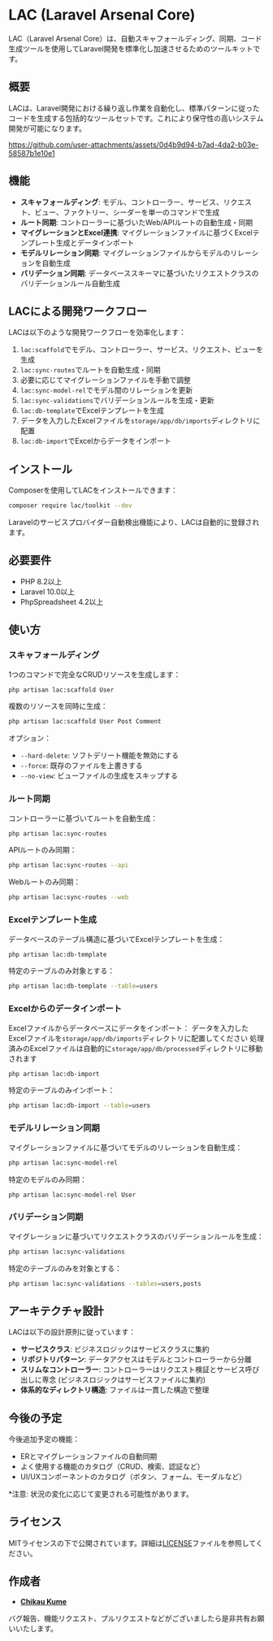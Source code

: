 # LAC (Laravel Arsenal Core)

LAC（Laravel Arsenal Core）は、自動スキャフォールディング、同期、コード生成ツールを使用してLaravel開発を標準化し加速させるためのツールキットです。

## 概要

LACは、Laravel開発における繰り返し作業を自動化し、標準パターンに従ったコードを生成する包括的なツールセットです。これにより保守性の高いシステム開発が可能になります。

https://github.com/user-attachments/assets/0d4b9d94-b7ad-4da2-b03e-58587b1e10e1

## 機能

- **スキャフォールディング**: モデル、コントローラー、サービス、リクエスト、ビュー、ファクトリー、シーダーを単一のコマンドで生成
- **ルート同期**: コントローラーに基づいたWeb/APIルートの自動生成・同期
- **マイグレーションとExcel連携**: マイグレーションファイルに基づくExcelテンプレート生成とデータインポート
- **モデルリレーション同期**: マイグレーションファイルからモデルのリレーションを自動生成
- **バリデーション同期**: データベーススキーマに基づいたリクエストクラスのバリデーションルール自動生成

## LACによる開発ワークフロー

LACは以下のような開発ワークフローを効率化します：

1. `lac:scaffold`でモデル、コントローラー、サービス、リクエスト、ビューを生成
2. `lac:sync-routes`でルートを自動生成・同期
3. 必要に応じてマイグレーションファイルを手動で調整
4. `lac:sync-model-rel`でモデル間のリレーションを更新
5. `lac:sync-validations`でバリデーションルールを生成・更新
6. `lac:db-template`でExcelテンプレートを生成
7. データを入力したExcelファイルを`storage/app/db/imports`ディレクトリに配置
8. `lac:db-import`でExcelからデータをインポート

## インストール

Composerを使用してLACをインストールできます：

```bash
composer require lac/toolkit --dev
```

Laravelのサービスプロバイダー自動検出機能により、LACは自動的に登録されます。

## 必要要件

- PHP 8.2以上
- Laravel 10.0以上
- PhpSpreadsheet 4.2以上

## 使い方

### スキャフォールディング

1つのコマンドで完全なCRUDリソースを生成します：

```bash
php artisan lac:scaffold User
```

複数のリソースを同時に生成：

```bash
php artisan lac:scaffold User Post Comment
```

オプション：

- `--hard-delete`: ソフトデリート機能を無効にする
- `--force`: 既存のファイルを上書きする
- `--no-view`: ビューファイルの生成をスキップする

### ルート同期

コントローラーに基づいてルートを自動生成：

```bash
php artisan lac:sync-routes
```

APIルートのみ同期：

```bash
php artisan lac:sync-routes --api
```

Webルートのみ同期：

```bash
php artisan lac:sync-routes --web
```

### Excelテンプレート生成

データベースのテーブル構造に基づいてExcelテンプレートを生成：

```bash
php artisan lac:db-template
```

特定のテーブルのみ対象とする：

```bash
php artisan lac:db-template --table=users
```

### Excelからのデータインポート

Excelファイルからデータベースにデータをインポート：
データを入力したExcelファイルを`storage/app/db/imports`ディレクトリに配置してください
処理済みのExcelファイルは自動的に`storage/app/db/processed`ディレクトリに移動されます

```bash
php artisan lac:db-import
```

特定のテーブルのみインポート：

```bash
php artisan lac:db-import --table=users
```

### モデルリレーション同期

マイグレーションファイルに基づいてモデルのリレーションを自動生成：

```bash
php artisan lac:sync-model-rel
```

特定のモデルのみ同期：

```bash
php artisan lac:sync-model-rel User
```

### バリデーション同期

マイグレーションに基づいてリクエストクラスのバリデーションルールを生成：

```bash
php artisan lac:sync-validations
```

特定のテーブルのみを対象とする：

```bash
php artisan lac:sync-validations --tables=users,posts
```

## アーキテクチャ設計

LACは以下の設計原則に従っています：

- **サービスクラス**: ビジネスロジックはサービスクラスに集約
- **リポジトリパターン**: データアクセスはモデルとコントローラーから分離
- **スリムなコントローラー**: コントローラーはリクエスト検証とサービス呼び出しに専念 (ビジネスロジックはサービスファイルに集約)
- **体系的なディレクトリ構造**: ファイルは一貫した構造で整理

## 今後の予定

今後追加予定の機能：

- ERとマイグレーションファイルの自動同期
- よく使用する機能のカタログ（CRUD、検索、認証など）
- UI/UXコンポーネントのカタログ（ボタン、フォーム、モーダルなど）

*注意: 状況の変化に応じて変更される可能性があります。

## ライセンス

MITライセンスの下で公開されています。詳細は[LICENSE](https://github.com/ChikauKume/laravel-arsenal-core?tab=MIT-1-ov-file)ファイルを参照してください。

## 作成者

- **[Chikau Kume](https://github.com/ChikauKume)**
 
バグ報告、機能リクエスト、プルリクエストなどがございましたら是非共有お願いいたします。
